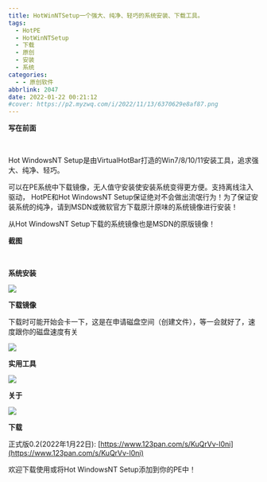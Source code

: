 ```yaml
---
title: HotWinNTSetup一个强大、纯净、轻巧的系统安装、下载工具。
tags:
  - HotPE
  - HotWinNTSetup
  - 下载
  - 原创
  - 安装
  - 系统
categories:
  - - 原创软件
abbrlink: 2047
date: 2022-01-22 00:21:12
#cover: https://p2.myzwq.com/i/2022/11/13/6370629e8af87.png
---
```





**写在前面**

 

Hot WindowsNT Setup是由VirtualHotBar打造的Win7/8/10/11安装工具，追求强大、纯净、轻巧。

可以在PE系统中下载镜像，无人值守安装使安装系统变得更方便。支持离线注入驱动， HotPE和Hot WindowsNT Setup保证绝对不会做出流氓行为！为了保证安装系统的纯净，请到MSDN或微软官方下载原汁原味的系统镜像进行安装！


从Hot WindowsNT Setup下载的系统镜像也是MSDN的原版镜像！

**截图**

   

**系统安装**

![](https://www.hotpe.top/wp-content/uploads/2022/01/QQ%E6%88%AA%E5%9B%BE20220119212835.png)

**下载镜像**

下载时可能开始会卡一下，这是在申请磁盘空间（创建文件），等一会就好了，速度跟你的磁盘速度有关

![](https://i.hotpe.top/i/2022/04/30/imlik5.png)

**实用工具**

![](https://www.hotpe.top/wp-content/uploads/2022/01/QQ%E6%88%AA%E5%9B%BE20220119213153.png)

**关于**

![](https://www.hotpe.top/wp-content/uploads/2022/01/QQ%E6%88%AA%E5%9B%BE20220119213200.png)

**下载**

正式版0.2(2022年1月22日):
[https://www.123pan.com/s/KuQrVv-l0ni](https://www.123pan.com/s/KuQrVv-l0ni) 

欢迎下载使用或将Hot WindowsNT Setup添加到你的PE中！